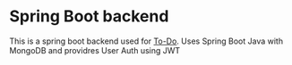 # Spring Boot backend

This is a spring boot backend used for [To-Do](https://github.com/gbrown09/todo-app). Uses Spring Boot Java with MongoDB and providres User Auth using JWT
